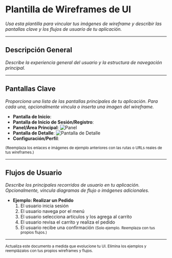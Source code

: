 # Plantilla de Wireframes de UI

_Usa esta plantilla para vincular tus imágenes de wireframe y describir las pantallas clave y los flujos de usuario de tu aplicación._

---

## Descripción General
_Describe la experiencia general del usuario y la estructura de navegación principal._

---

## Pantallas Clave
_Proporciona una lista de las pantallas principales de tu aplicación. Para cada una, opcionalmente vincula o inserta una imagen del wireframe._

- **Pantalla de Inicio**:
- **Pantalla de Inicio de Sesión/Registro**:
- **Panel/Área Principal**: ![Panel](ruta/a/panel.png)
- **Pantalla de Detalle**: ![Pantalla de Detalle](ruta/a/pantalla-detalle.png)
- **Configuración/Perfil**:

<small>(Reemplaza los enlaces e imágenes de ejemplo anteriores con las rutas o URLs reales de tus wireframes.)</small>

---

## Flujos de Usuario
_Describe los principales recorridos de usuario en tu aplicación. Opcionalmente, vincula diagramas de flujo o imágenes adicionales._

- **Ejemplo: Realizar un Pedido**
  1. El usuario inicia sesión
  2. El usuario navega por el menú
  3. El usuario selecciona artículos y los agrega al carrito
  4. El usuario revisa el carrito y realiza el pedido
  5. El usuario recibe una confirmación
  <small>(Solo ejemplo. Reemplaza con tus propios flujos.)</small>

---

<small>Actualiza este documento a medida que evolucione tu UI. Elimina los ejemplos y reemplázalos con tus propios wireframes y flujos.</small>
